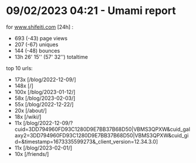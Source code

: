 # 09/02/2023 04:21 - Umami report
for www.shifeiti.com [24h] :

 - 693 (-43) page views
 - 207 (-67) uniques
 - 144 (-48) bounces
 - 13h 26' 15'' (57' 32'') totaltime


top 10 urls:
 - 173x [/blog/2022-12-09/]
 - 148x [/]
 - 100x [/blog/2023-01-12/]
 - 58x [/blog/2023-02-03/]
 - 55x [/blog/2022-12-22/]
 - 20x [/about/]
 - 18x [/wiki/]
 - 11x [/blog/2022-12-09/?cuid=3DD794960FD93C1280D9E7BB37B68D50|VBMS3QPXW&cuid_galaxy2=3DD794960FD93C1280D9E7BB37B68D50|VBMS3QPXW&cuid_gid=&timestamp=1673335599273&_client_version=12.34.3.0]
 - 11x [/blog/2023-02-01/]
 - 10x [/friends/]


